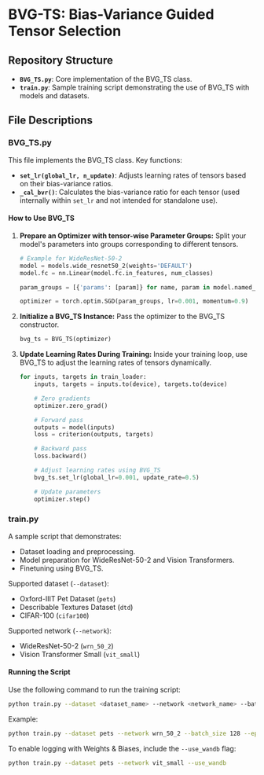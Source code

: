 # BVG-TS: Bias-Variance Guided Tensor Selection

## Repository Structure

- **`BVG_TS.py`**: Core implementation of the BVG_TS class.
- **`train.py`**: Sample training script demonstrating the use of BVG_TS with models and datasets.

## File Descriptions

### BVG_TS.py

This file implements the BVG_TS class. Key functions:

- **`set_lr(global_lr, n_update)`**: Adjusts learning rates of tensors based on their bias-variance ratios.
- **`_cal_bvr()`**: Calculates the bias-variance ratio for each tensor (used internally within `set_lr` and not intended for standalone use).

#### How to Use BVG_TS

1. **Prepare an Optimizer with tensor-wise Parameter Groups:**
   Split your model's parameters into groups corresponding to different tensors.

   ```python
   # Example for WideResNet-50-2
   model = models.wide_resnet50_2(weights='DEFAULT')
   model.fc = nn.Linear(model.fc.in_features, num_classes)
   
   param_groups = [{'params': [param]} for name, param in model.named_parameters()]
   
   optimizer = torch.optim.SGD(param_groups, lr=0.001, momentum=0.9)
   ```

2. **Initialize a BVG_TS Instance:**
   Pass the optimizer to the BVG_TS constructor.

   ```python
   bvg_ts = BVG_TS(optimizer)
   ```

3. **Update Learning Rates During Training:**
   Inside your training loop, use BVG_TS to adjust the learning rates of tensors dynamically.

   ```python
   for inputs, targets in train_loader:
       inputs, targets = inputs.to(device), targets.to(device)

       # Zero gradients
       optimizer.zero_grad()

       # Forward pass
       outputs = model(inputs)
       loss = criterion(outputs, targets)

       # Backward pass
       loss.backward()

       # Adjust learning rates using BVG_TS
       bvg_ts.set_lr(global_lr=0.001, update_rate=0.5)

       # Update parameters
       optimizer.step()
   ```

### train.py

A sample script that demonstrates:

- Dataset loading and preprocessing.
- Model preparation for WideResNet-50-2 and Vision Transformers.
- Finetuning using BVG_TS.

Supported dataset (`--dataset`):

- Oxford-IIIT Pet Dataset (`pets`)
- Describable Textures Dataset (`dtd`)
- CIFAR-100 (`cifar100`) 

Supported network (`--network`):

- WideResNet-50-2 (`wrn_50_2`)
- Vision Transformer Small (`vit_small`)

#### Running the Script

Use the following command to run the training script:

```bash
python train.py --dataset <dataset_name> --network <network_name> --batch_size <batch_size> --epochs <epochs> --lr <learning_rate>
```

Example:

```bash
python train.py --dataset pets --network wrn_50_2 --batch_size 128 --epochs 20 --lr 0.01
```

To enable logging with Weights & Biases, include the `--use_wandb` flag:

```bash
python train.py --dataset pets --network vit_small --use_wandb
```


